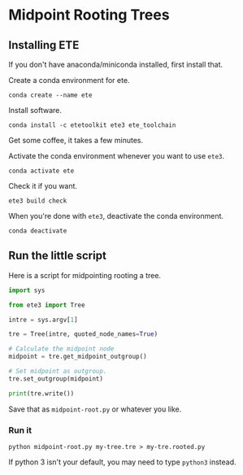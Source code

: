 # Midpoint Rooting Trees

## Installing ETE

If you don't have anaconda/miniconda installed, first install that.

Create a conda environment for ete.

```
conda create --name ete
```

Install software.

```
conda install -c etetoolkit ete3 ete_toolchain
```

Get some coffee, it takes a few minutes.

Activate the conda environment whenever you want to use `ete3`.

```
conda activate ete
```

Check it if you want.

```
ete3 build check
```

When you're done with `ete3`, deactivate the conda environment.

```
conda deactivate
```

## Run the little script

Here is a script for midpointing rooting a tree.

```python
import sys

from ete3 import Tree

intre = sys.argv[1]

tre = Tree(intre, quoted_node_names=True)

# Calculate the midpoint node
midpoint = tre.get_midpoint_outgroup()

# Set midpoint as outgroup.
tre.set_outgroup(midpoint)

print(tre.write())
```

Save that as `midpoint-root.py` or whatever you like.

### Run it

```
python midpoint-root.py my-tree.tre > my-tre.rooted.py
```

If python 3 isn't your default, you may need to type `python3` instead.